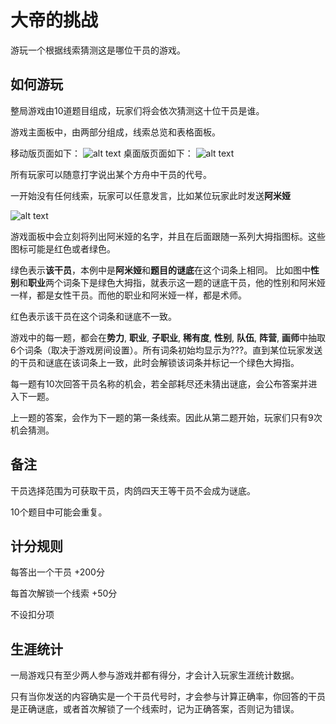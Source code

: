 # 大帝的挑战

游玩一个根据线索猜测这是哪位干员的游戏。

## 如何游玩

整局游戏由10道题目组成，玩家们将会依次猜测这十位干员是谁。

游戏主面板中，由两部分组成，线索总览和表格面板。

移动版页面如下：
![alt text](/rules/CypherChallenge-image.png)
桌面版页面如下：
![alt text](/rules/CypherChallenge-image-1.png)

所有玩家可以随意打字说出某个方舟中干员的代号。

一开始没有任何线索，玩家可以任意发言，比如某位玩家此时发送**阿米娅**

![alt text](/rules/CypherChallenge-image-2.png)

游戏面板中会立刻将列出阿米娅的名字，并且在后面跟随一系列大拇指图标。这些图标可能是红色或者绿色。

绿色表示**该干员**，本例中是**阿米娅**和**题目的谜底**在这个词条上相同。
比如图中**性别**和**职业**两个词条下是绿色大拇指，就表示这一题的谜底干员，他的性别和阿米娅一样，都是女性干员。而他的职业和阿米娅一样，都是术师。

红色表示该干员在这个词条和谜底不一致。

游戏中的每一题，都会在**势力**, **职业**, **子职业**, **稀有度**, **性别**, **队伍**, **阵营**, **画师**中抽取6个词条（取决于游戏房间设置）。所有词条初始均显示为???。直到某位玩家发送的干员和谜底在该词条上一致，此时会解锁该词条并标记一个绿色大拇指。

每一题有10次回答干员名称的机会，若全部耗尽还未猜出谜底，会公布答案并进入下一题。

上一题的答案，会作为下一题的第一条线索。因此从第二题开始，玩家们只有9次机会猜测。

## 备注

干员选择范围为可获取干员，肉鸽四天王等干员不会成为谜底。

10个题目中可能会重复。

## 计分规则

每答出一个干员 +200分

每首次解锁一个线索 +50分

不设扣分项

## 生涯统计

一局游戏只有至少两人参与游戏并都有得分，才会计入玩家生涯统计数据。

只有当你发送的内容确实是一个干员代号时，才会参与计算正确率，你回答的干员是正确谜底，或者首次解锁了一个线索时，记为正确答案，否则记为错误。
